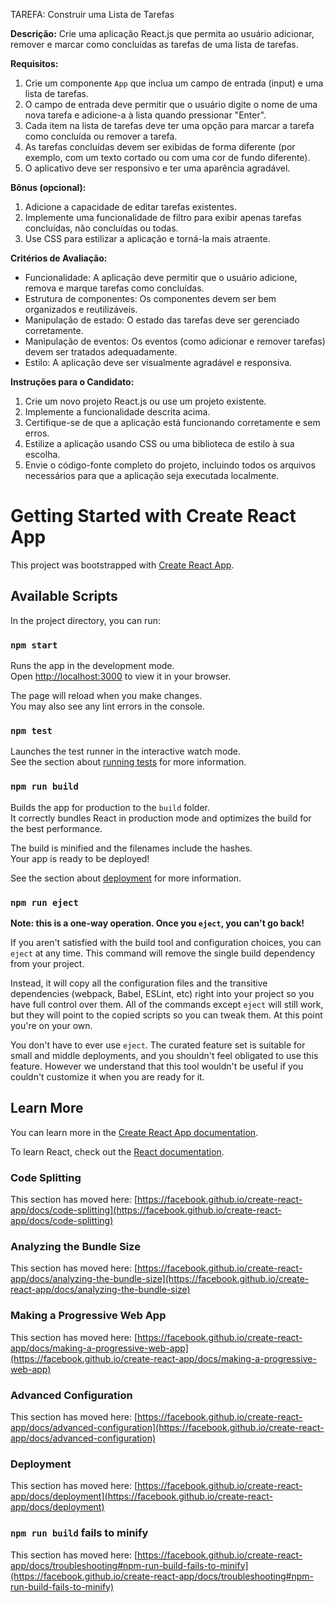 TAREFA: Construir uma Lista de Tarefas

**Descrição:**
Crie uma aplicação React.js que permita ao usuário adicionar, remover e marcar como concluídas as tarefas de uma lista de tarefas.

**Requisitos:**
1. Crie um componente `App` que inclua um campo de entrada (input) e uma lista de tarefas.
2. O campo de entrada deve permitir que o usuário digite o nome de uma nova tarefa e adicione-a à lista quando pressionar "Enter".
3. Cada item na lista de tarefas deve ter uma opção para marcar a tarefa como concluída ou remover a tarefa.
4. As tarefas concluídas devem ser exibidas de forma diferente (por exemplo, com um texto cortado ou com uma cor de fundo diferente).
5. O aplicativo deve ser responsivo e ter uma aparência agradável.

**Bônus (opcional):**
1. Adicione a capacidade de editar tarefas existentes.
2. Implemente uma funcionalidade de filtro para exibir apenas tarefas concluídas, não concluídas ou todas.
3. Use CSS para estilizar a aplicação e torná-la mais atraente.

**Critérios de Avaliação:**
- Funcionalidade: A aplicação deve permitir que o usuário adicione, remova e marque tarefas como concluídas.
- Estrutura de componentes: Os componentes devem ser bem organizados e reutilizáveis.
- Manipulação de estado: O estado das tarefas deve ser gerenciado corretamente.
- Manipulação de eventos: Os eventos (como adicionar e remover tarefas) devem ser tratados adequadamente.
- Estilo: A aplicação deve ser visualmente agradável e responsiva.

**Instruções para o Candidato:**
1. Crie um novo projeto React.js ou use um projeto existente.
2. Implemente a funcionalidade descrita acima.
3. Certifique-se de que a aplicação está funcionando corretamente e sem erros.
4. Estilize a aplicação usando CSS ou uma biblioteca de estilo à sua escolha.
5. Envie o código-fonte completo do projeto, incluindo todos os arquivos necessários para que a aplicação seja executada localmente.





# Getting Started with Create React App

This project was bootstrapped with [Create React App](https://github.com/facebook/create-react-app).

## Available Scripts

In the project directory, you can run:

### `npm start`

Runs the app in the development mode.\
Open [http://localhost:3000](http://localhost:3000) to view it in your browser.

The page will reload when you make changes.\
You may also see any lint errors in the console.

### `npm test`

Launches the test runner in the interactive watch mode.\
See the section about [running tests](https://facebook.github.io/create-react-app/docs/running-tests) for more information.

### `npm run build`

Builds the app for production to the `build` folder.\
It correctly bundles React in production mode and optimizes the build for the best performance.

The build is minified and the filenames include the hashes.\
Your app is ready to be deployed!

See the section about [deployment](https://facebook.github.io/create-react-app/docs/deployment) for more information.

### `npm run eject`

**Note: this is a one-way operation. Once you `eject`, you can't go back!**

If you aren't satisfied with the build tool and configuration choices, you can `eject` at any time. This command will remove the single build dependency from your project.

Instead, it will copy all the configuration files and the transitive dependencies (webpack, Babel, ESLint, etc) right into your project so you have full control over them. All of the commands except `eject` will still work, but they will point to the copied scripts so you can tweak them. At this point you're on your own.

You don't have to ever use `eject`. The curated feature set is suitable for small and middle deployments, and you shouldn't feel obligated to use this feature. However we understand that this tool wouldn't be useful if you couldn't customize it when you are ready for it.

## Learn More

You can learn more in the [Create React App documentation](https://facebook.github.io/create-react-app/docs/getting-started).

To learn React, check out the [React documentation](https://reactjs.org/).

### Code Splitting

This section has moved here: [https://facebook.github.io/create-react-app/docs/code-splitting](https://facebook.github.io/create-react-app/docs/code-splitting)

### Analyzing the Bundle Size

This section has moved here: [https://facebook.github.io/create-react-app/docs/analyzing-the-bundle-size](https://facebook.github.io/create-react-app/docs/analyzing-the-bundle-size)

### Making a Progressive Web App

This section has moved here: [https://facebook.github.io/create-react-app/docs/making-a-progressive-web-app](https://facebook.github.io/create-react-app/docs/making-a-progressive-web-app)

### Advanced Configuration

This section has moved here: [https://facebook.github.io/create-react-app/docs/advanced-configuration](https://facebook.github.io/create-react-app/docs/advanced-configuration)

### Deployment

This section has moved here: [https://facebook.github.io/create-react-app/docs/deployment](https://facebook.github.io/create-react-app/docs/deployment)

### `npm run build` fails to minify

This section has moved here: [https://facebook.github.io/create-react-app/docs/troubleshooting#npm-run-build-fails-to-minify](https://facebook.github.io/create-react-app/docs/troubleshooting#npm-run-build-fails-to-minify)
